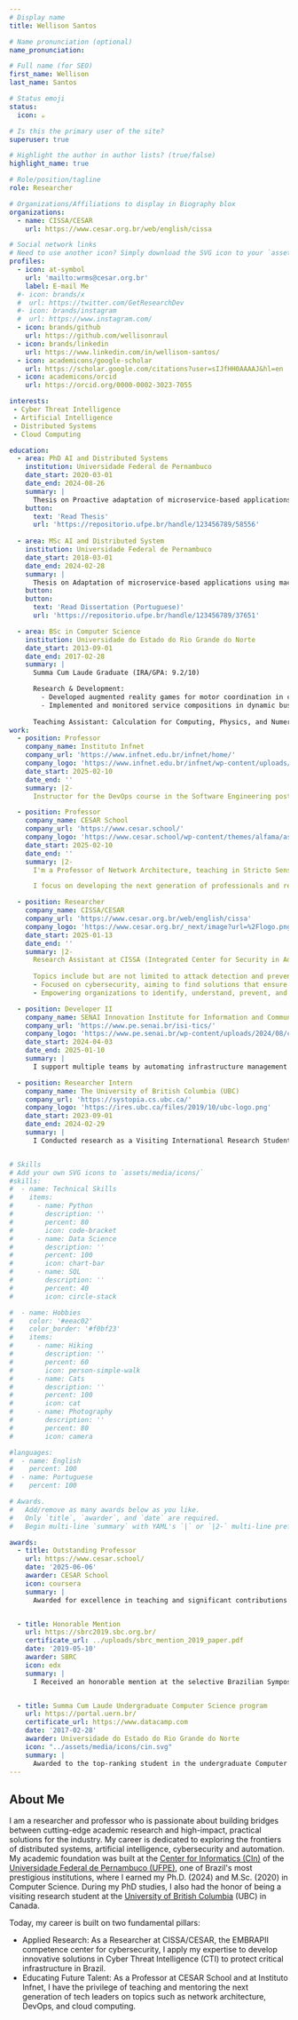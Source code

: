 ```yaml
---
# Display name
title: Wellison Santos

# Name pronunciation (optional)
name_pronunciation: 

# Full name (for SEO)
first_name: Wellison
last_name: Santos

# Status emoji
status:
  icon: ☕️

# Is this the primary user of the site?
superuser: true

# Highlight the author in author lists? (true/false)
highlight_name: true

# Role/position/tagline
role: Researcher

# Organizations/Affiliations to display in Biography blox
organizations:
  - name: CISSA/CESAR
    url: https://www.cesar.org.br/web/english/cissa

# Social network links
# Need to use another icon? Simply download the SVG icon to your `assets/media/icons/` folder.
profiles:
  - icon: at-symbol
    url: 'mailto:wrms@cesar.org.br'
    label: E-mail Me
  #- icon: brands/x
  #  url: https://twitter.com/GetResearchDev
  #- icon: brands/instagram
  #  url: https://www.instagram.com/
  - icon: brands/github
    url: https://github.com/wellisonraul
  - icon: brands/linkedin
    url: https://www.linkedin.com/in/wellison-santos/
  - icon: academicons/google-scholar
    url: https://scholar.google.com/citations?user=sIJfHH0AAAAJ&hl=en
  - icon: academicons/orcid
    url: https://orcid.org/0000-0002-3023-7055

interests:
 - Cyber Threat Intelligence
 - Artificial Intelligence
 - Distributed Systems
 - Cloud Computing

education:
  - area: PhD AI and Distributed Systems
    institution: Universidade Federal de Pernambuco
    date_start: 2020-03-01
    date_end: 2024-08-26
    summary: |
      Thesis on Proactive adaptation of microservice-based applications. Supervised by [Nelson Rosa](https://www.cin.ufpe.br/~nsr/) and [George Cavalcanti](https://darmiton.com/). Published papers at one Springer journal, one Elsevier journal and one IEEE conference. The computer science program ranks among the top seven most esteemed programs in Brazil
    button:
      text: 'Read Thesis'
      url: 'https://repositorio.ufpe.br/handle/123456789/58556'
      
  - area: MSc AI and Distributed System
    institution: Universidade Federal de Pernambuco
    date_start: 2018-03-01
    date_end: 2024-02-28
    summary: |
      Thesis on Adaptation of microservice-based applications using machine learning. Supervised by [Nelson Rosa](https://www.cin.ufpe.br/~nsr/) and [George Cavalcanti](https://darmiton.com/). Published papers at one SBRC conference. The computer science program ranks among the top seven most esteemed programs in Brazil
    button:
    button:
      text: 'Read Dissertation (Portuguese)'
      url: 'https://repositorio.ufpe.br/handle/123456789/37651'

  - area: BSc in Computer Science
    institution: Universidade do Estado do Rio Grande do Norte
    date_start: 2013-09-01
    date_end: 2017-02-28
    summary: |
      Summa Cum Laude Graduate (IRA/GPA: 9.2/10)

      Research & Development: 
        - Developed augmented reality games for motor coordination in children; 
        - Implemented and monitored service compositions in dynamic business environments, focusing on runtime verification with formal techniques.
        
      Teaching Assistant: Calculation for Computing, Physics, and Numerical Calculation.
work:
  - position: Professor
    company_name: Instituto Infnet
    company_url: 'https://www.infnet.edu.br/infnet/home/'
    company_logo: 'https://www.infnet.edu.br/infnet/wp-content/uploads/sites/18/2021/10/infnet-30-horizontal-padrao@300x-8-2048x529.png'
    date_start: 2025-02-10
    date_end: ''
    summary: |2-
      Instructor for the DevOps course in the Software Engineering postgraduate program at MIT, with a focus on the .NET platform. Also served as Instructor for the LPIC-1 Fundamentals and Administration and LPIC-1 Advanced Administration courses in the Network Engineering postgraduate program at MIT.

  - position: Professor
    company_name: CESAR School
    company_url: 'https://www.cesar.school/'
    company_logo: 'https://www.cesar.school/wp-content/themes/alfama/assets/img/marca.svg'
    date_start: 2025-02-10
    date_end: ''
    summary: |2-
      I'm a Professor of Network Architecture, teaching in Stricto Sensu (Undergraduate, Master's and PhD programs). 

      I focus on developing the next generation of professionals and researchers in exciting fields like Cybersecurity, Artificial Intelligence, Adaptive Systems, and Cloud Computing.

  - position: Researcher
    company_name: CISSA/CESAR
    company_url: 'https://www.cesar.org.br/web/english/cissa'
    company_logo: 'https://www.cesar.org.br/_next/image?url=%2Flogo.png&w=128&q=75'
    date_start: 2025-01-13
    date_end: ''
    summary: |2-
      Research Assistant at CISSA (Integrated Center for Security in Advanced Systems) at CESAR, where I focus on enhancing cybersecurity solutions through research in distributed systems and artificial intelligence.
      
      Topics include but are not limited to attack detection and prevention analysis, threat mining, forensic analysis, incident response, and correlations of anomalous behaviors in networks and systems.
      - Focused on cybersecurity, aiming to find solutions that ensure the security and integrity of people’s interactions in the digital environment.
      - Empowering organizations to identify, understand, prevent, and respond more effectively to known and unknown threats.

  - position: Developer II
    company_name: SENAI Innovation Institute for Information and Communication Technologies
    company_url: 'https://www.pe.senai.br/isi-tics/'
    company_logo: 'https://www.pe.senai.br/wp-content/uploads/2024/08/cropped-Marcas-Sistema-FIEPE-SENAI_colorida.png'
    date_start: 2024-04-03
    date_end: 2025-01-10
    summary: |
      I support multiple teams by automating infrastructure management and streamlining processes. My expertise includes creating scalable cloud environments (AWS), containerisation (Docker), and workflow automation. I also configure services, manage databases, set up VPNs, and work with identity providers. Additionally, I utilise CI/CD tools (Jenkins, GitHub Actions) for efficient deployments and leverage Python for automation.

  - position: Researcher Intern 
    company_name: The University of British Columbia (UBC)
    company_url: 'https://systopia.cs.ubc.ca/'
    company_logo: 'https://ires.ubc.ca/files/2019/10/ubc-logo.png'
    date_start: 2023-09-01
    date_end: 2024-02-29
    summary: |
      I Conducted research as a Visiting International Research Student (VIRS) at the [Systopia Lab](https://systopia.cs.ubc.ca/), focusing on the design and development of novel solutions for bottleneck detection in microservices within dynamic production environments. Applied skills in Root Cause and Anomaly Detection, Microservices, and Graph Neural Networks. Gained hands-on experience with Linux, Kubernetes, and Virtual Machines.


# Skills
# Add your own SVG icons to `assets/media/icons/`
#skills:
#  - name: Technical Skills
#    items:
#      - name: Python
#        description: ''
#        percent: 80
#        icon: code-bracket
#      - name: Data Science
#        description: ''
#        percent: 100
#        icon: chart-bar
#      - name: SQL
#        description: ''
#        percent: 40
#        icon: circle-stack

#  - name: Hobbies
#    color: '#eeac02'
#    color_border: '#f0bf23'
#    items:
#      - name: Hiking
#        description: ''
#        percent: 60
#        icon: person-simple-walk
#      - name: Cats
#        description: ''
#        percent: 100
#        icon: cat
#      - name: Photography
#        description: ''
#        percent: 80
#        icon: camera

#languages:
#  - name: English
#    percent: 100
#  - name: Portuguese
#    percent: 100

# Awards.
#   Add/remove as many awards below as you like.
#   Only `title`, `awarder`, and `date` are required.
#   Begin multi-line `summary` with YAML's `|` or `|2-` multi-line prefix and indent 2 spaces below.

awards:
  - title: Outstanding Professor
    url: https://www.cesar.school/
    date: '2025-06-06'
    awarder: CESAR School
    icon: coursera
    summary: |
      Awarded for excellence in teaching and significant contributions to the Cybersecurity undergraduate course at CESAR School. This recognition highlights a commitment to fostering student engagement.


  - title: Honorable Mention
    url: https://sbrc2019.sbc.org.br/
    certificate_url: ../uploads/sbrc_mention_2019_paper.pdf
    date: '2019-05-10'
    awarder: SBRC
    icon: edx
    summary: |
      I Received an honorable mention at the selective Brazilian Symposium on Computer Networks and Distributed Systems (SBRC) 2019 for my paper on TrendsBot. This work explores the use of data stream processing to verify the veracity of Telegram messages, contributing to the fight against misinformation. The recognition highlights the paper's originality and potential impact in the field of real-time data analysis and misinformation detection.


  - title: Summa Cum Laude Undergraduate Computer Science program
    url: https://portal.uern.br/
    certificate_url: https://www.datacamp.com
    date: '2017-02-28'
    awarder: Universidade do Estado do Rio Grande do Norte
    icon: "../assets/media/icons/cin.svg"
    summary: |
      Awarded to the top-ranking student in the undergraduate Computer Science program, recognizing exceptional academic performance throughout my studies. 
---
```


## About Me

I am a researcher and professor who is passionate about building bridges between cutting-edge academic research and high-impact, practical solutions for the industry. My career is dedicated to exploring the frontiers of distributed systems, artificial intelligence, cybersecurity and automation. My academic foundation was built at the [Center for Informatics (CIn)](https://portal.cin.ufpe.br/) of the [Universidade Federal de Pernambuco (UFPE)](https://www.ufpe.br/), one of Brazil's most prestigious institutions, where I earned my Ph.D. (2024) and M.Sc. (2020) in Computer Science. During my PhD studies, I also had the honor of being a visiting research student at the [University of British Columbia](https://www.ubc.ca/) (UBC) in Canada. 

Today, my career is built on two fundamental pillars:

- Applied Research: As a Researcher at CISSA/CESAR, the EMBRAPII competence center for cybersecurity, I apply my expertise to develop innovative solutions in Cyber Threat Intelligence (CTI) to protect critical infrastructure in Brazil.
- Educating Future Talent: As a Professor at CESAR School and at Instituto Infnet, I have the privilege of teaching and mentoring the next generation of tech leaders on topics such as network architecture, DevOps, and cloud computing.